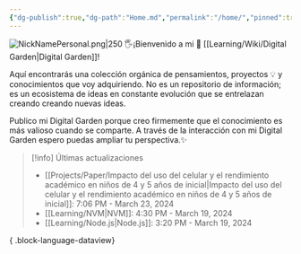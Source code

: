 ```yaml
---
{"dg-publish":true,"dg-path":"Home.md","permalink":"/home/","pinned":true,"tags":["gardenEntry"],"created":"2024-01-25T19:06","updated":"2024-03-16T16:28"}
---
```


![NickNamePersonal.png|250](/img/user/Engine/Attachments/NickNamePersonal.png)
🖐️¡Bienvenido a mi 🌱 [[Learning/Wiki/Digital Garden\|Digital Garden]]!

Aquí encontrarás una colección orgánica de pensamientos, proyectos 💡 y conocimientos que voy adquiriendo. No es un repositorio de información; es un ecosistema de ideas en constante evolución que se entrelazan creando creando nuevas ideas.

Publico mi Digital Garden porque creo firmemente que el conocimiento es más valioso cuando se comparte. A través de la interacción con mi Digital Garden espero puedas ampliar tu perspectiva.✨

> [!info] Últimas actualizaciones
>  - [[Projects/Paper/Impacto del uso del celular y el rendimiento académico en niños de 4 y 5 años de inicial\|Impacto del uso del celular y el rendimiento académico en niños de 4 y 5 años de inicial]]: 7:06 PM - March 23, 2024
> - [[Learning/NVM\|NVM]]: 4:30 PM - March 19, 2024
> - [[Learning/Node.js\|Node.js]]: 3:20 PM - March 19, 2024
> 
{ .block-language-dataview}
